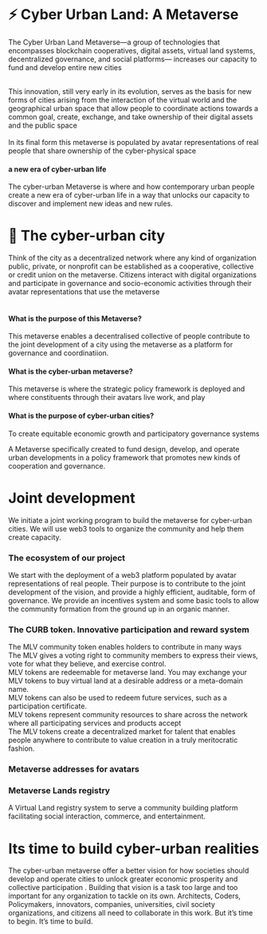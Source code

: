 # ⚡️ Cyber Urban Land: A Metaverse
The Cyber Urban Land Metaverse—a group of technologies that encompasses blockchain cooperatives, digital assets, virtual land systems, decentralized governance, and social platforms— increases our capacity to fund and develop entire new cities<br><br>

This innovation, still very early in its evolution, serves as the basis for new forms of cities arising from the interaction of the virtual world and the geographical urban space that allow people to coordinate actions towards a common goal, create, exchange, and take ownership of their digital assets and the public space<br><br>
In its final form this metaverse is populated by avatar representations of real people that share ownership of the cyber-physical space<br>

#### a new era of cyber-urban life
The cyber-urban Metaverse is where and how contemporary urban people create a new era of cyber-urban life in a way that unlocks our capacity to discover and implement new ideas and new rules.<br>

# 💎 The cyber-urban city
Think of the city as a decentralized network where any kind of organization public, private, or nonprofit can be established as a cooperative, collective or credit union on the metaverse. Citizens interact with digital organizations and participate in governance and socio-economic activities through their avatar representations that use the metaverse<br><br> 

#### What is the purpose of this Metaverse?
This metaverse enables a decentralised collective of people contribute to the joint development of a city using the metaverse as a platform for governance and coordinatiion. 


#### What is the cyber-urban metaverse?
This metaverse is where the strategic policy framework is deployed and where constituents through their avatars live work, and play
#### What is the purpose of cyber-urban cities?
To create equitable economic growth and participatory governance systems


A Metaverse specifically created to fund design, develop, and operate urban developments in a policy framework that promotes new kinds of cooperation
and governance.

# Joint development
We initiate a joint working program to build the metaverse for cyber-urban cities. We will use web3 tools to organize the community and help them create capacity.

### The ecosystem of our project
We start with the deployment of a web3 platform populated by avatar representations of real people. Their purpose is to contribute to the joint development of the vision, and provide a highly efficient, auditable, form of governance. 
We provide an incentives system and some basic tools to allow the community formation from the ground up in an organic manner.

### The CURB token. Innovative participation and reward system
The MLV community token enables holders to contribute in many ways<br>
The MLV gives a voting right to community members to express their views, vote for what they believe, and exercise control.<br> 
MLV tokens are redeemable for metaverse land. You may exchange your MLV tokens to buy virtual land at a desirable address or a meta-domain name.<br>
MLV tokens can also be used to redeem future services, such as a participation certificate.<br>
MLV tokens represent community resources to share across the network where all participating services and products accept<br>
The MLV tokens create a decentralized market for talent that enables people anywhere to contribute to value creation in a truly meritocratic fashion.<br>
### Metaverse addresses for avatars

### Metaverse Lands registry 
A Virtual Land registry system to serve a community building platform facilitating social interaction, commerce, and entertainment.

# Its time to build cyber-urban realities  
The cyber-urban metaverse offer a better vision for how societies should develop and operate cities to unlock greater economic prosperity and collective participation . Building that vision is a task too large and too important for any organization to tackle on its own. Architects, Coders, Policymakers, innovators, companies, universities, civil society organizations, and citizens all need to collaborate in this work. 
But it’s time to begin. It’s time to build.

